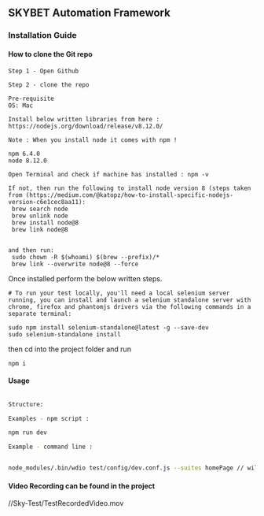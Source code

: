 ## SKYBET Automation Framework 


### Installation Guide

#### How to clone the Git repo
```
Step 1 - Open Github 

Step 2 - clone the repo   

Pre-requisite
OS: Mac

Install below written libraries from here : https://nodejs.org/download/release/v8.12.0/

Note : When you install node it comes with npm !

npm 6.4.0
node 8.12.0 

Open Terminal and check if machine has installed : npm -v

If not, then run the following to install node version 8 (steps taken from (https://medium.com/@katopz/how-to-install-specific-nodejs-version-c6e1cec8aa11): 
 brew search node 
 brew unlink node
 brew install node@8
 brew link node@8


and then run:
 sudo chown -R $(whoami) $(brew --prefix)/*
 brew link --overwrite node@8 --force

```

Once installed perform the below written steps.

```
# To run your test locally, you'll need a local selenium server running, you can install and launch a selenium standalone server with chrome, firefox and phantomjs drivers via the following commands in a separate terminal:

sudo npm install selenium-standalone@latest -g --save-dev
sudo selenium-standalone install
```

then cd into the project folder and run
```
npm i
```


#### Usage

```bash

Structure: 

Examples - npm script :

npm run dev    

Example - command line : 


node_modules/.bin/wdio test/config/dev.conf.js --suites homePage // will run only login suite which has been defined in xxx.conf.js file

```
#### Video Recording can be found in the project
//Sky-Test/TestRecordedVideo.mov

